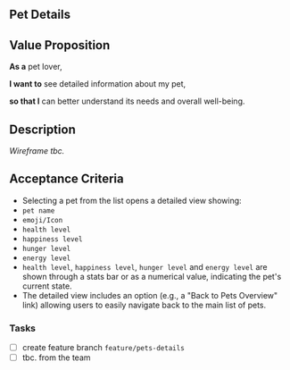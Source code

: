 ## Pet Details

## Value Proposition
**As a** pet lover,

**I want to** see detailed information about my pet,

**so that I** can better understand its needs and overall well-being.

## Description
*Wireframe tbc.*

## Acceptance Criteria
- Selecting a pet from the list opens a detailed view showing:
 - `pet name`
 - `emoji/Icon`
 - `health level` 
 - `happiness level`
 - `hunger level`
 - `energy level`
- `health level`, `happiness level`, `hunger level` and `energy level` are shown through a stats bar or as a numerical value, indicating the pet's current state.
- The detailed view includes an option (e.g., a "Back to Pets Overview" link) allowing users to easily navigate back to the main list of pets.

### Tasks
- [ ] create feature branch `feature/pets-details`
- [ ] tbc. from the team
